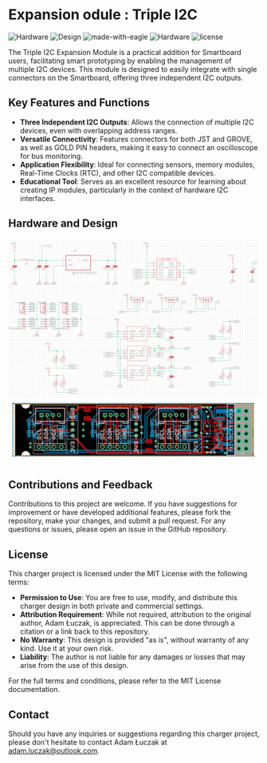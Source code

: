 # Expansion odule : Triple I2C

![Hardware](https://img.shields.io/badge/Hardware-PCB-red)
![Design](https://img.shields.io/badge/Design-Schematic-blue)
![made-with-eagle](https://img.shields.io/badge/Made%20with-Eagle-blue.svg)
![Hardware](https://img.shields.io/badge/Hardware-Expansion%20Module-blue)
![license](https://img.shields.io/badge/license-MIT-green)

The Triple I2C Expansion Module is a practical addition for Smartboard users, facilitating smart prototyping by enabling the management of multiple I2C devices. This module is designed to easily integrate with single connectors on the Smartboard, offering three independent I2C outputs.

## Key Features and Functions

- **Three Independent I2C Outputs**: Allows the connection of multiple I2C devices, even with overlapping address ranges.
- **Versatile Connectivity**: Features connectors for both JST and GROVE, as well as GOLD PIN headers, making it easy to connect an oscilloscope for bus monitoring.
- **Application Flexibility**: Ideal for connecting sensors, memory modules, Real-Time Clocks (RTC), and other I2C compatible devices.
- **Educational Tool**: Serves as an excellent resource for learning about creating IP modules, particularly in the context of hardware I2C interfaces.

## Hardware and Design

![Schematic](media/sch.png)
![Board Design](media/brd.png)

## Contributions and Feedback
Contributions to this project are welcome. If you have suggestions for improvement or have developed additional features, please fork the repository, make your changes, and submit a pull request. For any questions or issues, please open an issue in the GitHub repository.

## License
This charger project is licensed under the MIT License with the following terms:

- **Permission to Use**: You are free to use, modify, and distribute this charger design in both private and commercial settings.
- **Attribution Requirement**: While not required, attribution to the original author, Adam Łuczak, is appreciated. This can be done through a citation or a link back to this repository.
- **No Warranty**: This design is provided "as is", without warranty of any kind. Use it at your own risk.
- **Liability**: The author is not liable for any damages or losses that may arise from the use of this design.

For the full terms and conditions, please refer to the MIT License documentation.

## Contact
Should you have any inquiries or suggestions regarding this charger project, please don't hesitate to contact Adam Łuczak at adam.luczak@outlook.com.
